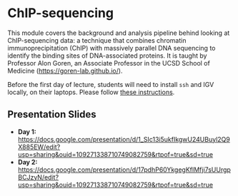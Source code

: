 # ChIP-sequencing
This module covers the background and analysis pipeline behind looking at ChIP-sequencing data: a technique that combines chromatin immunoprecipitation (ChIP) with massively parallel DNA sequencing to identify the binding sites of DNA-associated proteins. It is taught by Professor Alon Goren, an Associate Professor in the UCSD School of Medicine (https://goren-lab.github.io/).

Before the first day of lecture, students will need to install `ssh` and IGV locally, on their laptops. Please follow [these instructions](chipseq_setup.md).

## Presentation Slides
* **Day 1:** https://docs.google.com/presentation/d/1_SIc13i5ukfIkgwU24UBuyl2Q9X885EW/edit?usp=sharing&ouid=109271338710749082759&rtpof=true&sd=true 
* **Day 2:** https://docs.google.com/presentation/d/17pdhP60YkgegKfIMfji7sUUrgpBCJzyN/edit?usp=sharing&ouid=109271338710749082759&rtpof=true&sd=true

